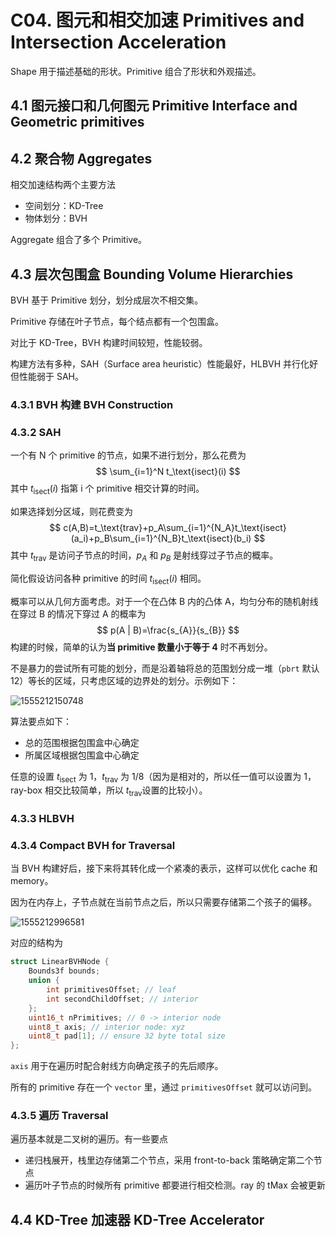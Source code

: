 # C04. 图元和相交加速 Primitives and Intersection Acceleration

Shape 用于描述基础的形状。Primitive 组合了形状和外观描述。

## 4.1 图元接口和几何图元 Primitive Interface and Geometric primitives

## 4.2 聚合物 Aggregates

相交加速结构两个主要方法

- 空间划分：KD-Tree
- 物体划分：BVH

Aggregate 组合了多个 Primitive。

## 4.3 层次包围盒 Bounding Volume Hierarchies

BVH 基于 Primitive 划分，划分成层次不相交集。

Primitive 存储在叶子节点，每个结点都有一个包围盒。

对比于 KD-Tree，BVH 构建时间较短，性能较弱。

构建方法有多种，SAH（Surface area heuristic）性能最好，HLBVH 并行化好但性能弱于 SAH。

### 4.3.1 BVH 构建 BVH Construction

### 4.3.2 SAH

一个有 N 个 primitive 的节点，如果不进行划分，那么花费为
$$
\sum_{i=1}^N t_\text{isect}(i)
$$
其中 $t_\text{isect}(i)$ 指第 i 个 primitive 相交计算的时间。

如果选择划分区域，则花费变为
$$
c(A,B)=t_\text{trav}+p_A\sum_{i=1}^{N_A}t_\text{isect}(a_i)+p_B\sum_{i=1}^{N_B}t_\text{isect}(b_i)
$$
其中 $t_\text{trav}$ 是访问子节点的时间，$p_A$ 和 $p_B$ 是射线穿过子节点的概率。

简化假设访问各种 primitive 的时间 $t_\text{isect}(i)$ 相同。

概率可以从几何方面考虑。对于一个在凸体 B 内的凸体 A，均匀分布的随机射线在穿过 B 的情况下穿过 A 的概率为
$$
p(A | B)=\frac{s_{A}}{s_{B}}
$$
构建的时候，简单的认为**当 primitive 数量小于等于 4** 时不再划分。

不是暴力的尝试所有可能的划分，而是沿着轴将总的范围划分成一堆（`pbrt` 默认 12）等长的区域，只考虑区域的边界处的划分。示例如下：

![1555212150748](assets/1555212150748.png)

算法要点如下：

- 总的范围根据包围盒中心确定
- 所属区域根据包围盒中心确定

任意的设置 $t_\text{isect}$ 为 1，$t_\text{trav}$ 为 1/8（因为是相对的，所以任一值可以设置为 1，ray-box 相交比较简单，所以 $t_\text{trav}​$ 设置的比较小）。

### 4.3.3 HLBVH

### 4.3.4 Compact BVH for Traversal

当 BVH 构建好后，接下来将其转化成一个紧凑的表示，这样可以优化 cache 和 memory。

因为在内存上，子节点就在当前节点之后，所以只需要存储第二个孩子的偏移。

![1555212996581](assets/1555212996581.png)

对应的结构为

```c++
struct LinearBVHNode {
    Bounds3f bounds;
    union {
        int primitivesOffset; // leaf
        int secondChildOffset; // interior
    };
    uint16_t nPrimitives; // 0 -> interior node
    uint8_t axis; // interior node: xyz
    uint8_t pad[1]; // ensure 32 byte total size
};
```

`axis` 用于在遍历时配合射线方向确定孩子的先后顺序。

所有的 primitive 存在一个 `vector` 里，通过 `primitivesOffset` 就可以访问到。

### 4.3.5 遍历 Traversal

遍历基本就是二叉树的遍历。有一些要点

- 递归栈展开，栈里边存储第二个节点，采用 front-to-back 策略确定第二个节点
- 遍历叶子节点的时候所有 primitive 都要进行相交检测。ray 的 tMax 会被更新

## 4.4 KD-Tree 加速器 KD-Tree Accelerator
